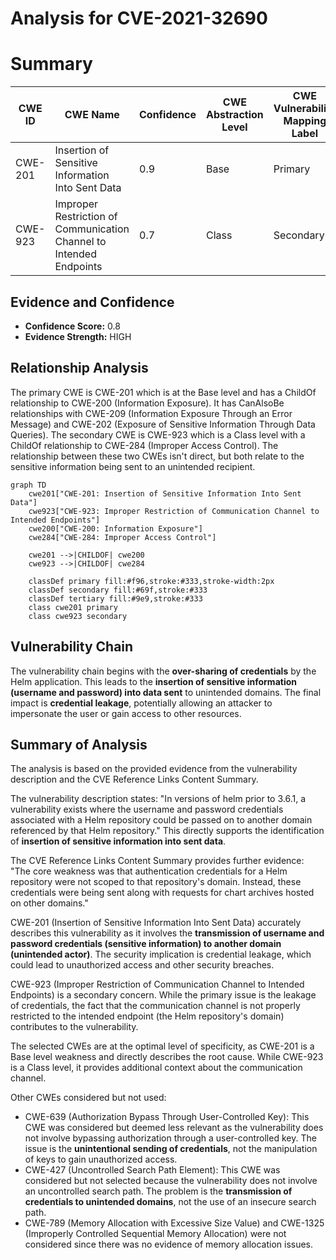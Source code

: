 # Analysis for CVE-2021-32690

# Summary
| CWE ID | CWE Name | Confidence | CWE Abstraction Level | CWE Vulnerability Mapping Label | CWE-Vulnerability Mapping Notes |
|---|---|---|---|---|---|
| CWE-201 | Insertion of Sensitive Information Into Sent Data | 0.9 | Base | Primary | Allowed |
| CWE-923 | Improper Restriction of Communication Channel to Intended Endpoints | 0.7 | Class | Secondary | Allowed-with-Review |

## Evidence and Confidence

*   **Confidence Score:** 0.8
*   **Evidence Strength:** HIGH

## Relationship Analysis
The primary CWE is CWE-201 which is at the Base level and has a ChildOf relationship to CWE-200 (Information Exposure). It has CanAlsoBe relationships with CWE-209 (Information Exposure Through an Error Message) and CWE-202 (Exposure of Sensitive Information Through Data Queries). The secondary CWE is CWE-923 which is a Class level with a ChildOf relationship to CWE-284 (Improper Access Control). The relationship between these two CWEs isn't direct, but both relate to the sensitive information being sent to an unintended recipient.

```mermaid
graph TD
    cwe201["CWE-201: Insertion of Sensitive Information Into Sent Data"]
    cwe923["CWE-923: Improper Restriction of Communication Channel to Intended Endpoints"]
    cwe200["CWE-200: Information Exposure"]
    cwe284["CWE-284: Improper Access Control"]

    cwe201 -->|CHILDOF| cwe200
    cwe923 -->|CHILDOF| cwe284

    classDef primary fill:#f96,stroke:#333,stroke-width:2px
    classDef secondary fill:#69f,stroke:#333
    classDef tertiary fill:#9e9,stroke:#333
    class cwe201 primary
    class cwe923 secondary
```

## Vulnerability Chain
The vulnerability chain begins with the **over-sharing of credentials** by the Helm application. This leads to the **insertion of sensitive information (username and password) into data sent** to unintended domains. The final impact is **credential leakage**, potentially allowing an attacker to impersonate the user or gain access to other resources.

## Summary of Analysis
The analysis is based on the provided evidence from the vulnerability description and the CVE Reference Links Content Summary.

The vulnerability description states: "In versions of helm prior to 3.6.1, a vulnerability exists where the username and password credentials associated with a Helm repository could be passed on to another domain referenced by that Helm repository." This directly supports the identification of **insertion of sensitive information into sent data**.

The CVE Reference Links Content Summary provides further evidence: "The core weakness was that authentication credentials for a Helm repository were not scoped to that repository's domain. Instead, these credentials were being sent along with requests for chart archives hosted on other domains."

CWE-201 (Insertion of Sensitive Information Into Sent Data) accurately describes this vulnerability as it involves the **transmission of username and password credentials (sensitive information) to another domain (unintended actor)**. The security implication is credential leakage, which could lead to unauthorized access and other security breaches.

CWE-923 (Improper Restriction of Communication Channel to Intended Endpoints) is a secondary concern. While the primary issue is the leakage of credentials, the fact that the communication channel is not properly restricted to the intended endpoint (the Helm repository's domain) contributes to the vulnerability.

The selected CWEs are at the optimal level of specificity, as CWE-201 is a Base level weakness and directly describes the root cause. While CWE-923 is a Class level, it provides additional context about the communication channel.

Other CWEs considered but not used:

*   CWE-639 (Authorization Bypass Through User-Controlled Key): This CWE was considered but deemed less relevant as the vulnerability does not involve bypassing authorization through a user-controlled key. The issue is the **unintentional sending of credentials**, not the manipulation of keys to gain unauthorized access.
*   CWE-427 (Uncontrolled Search Path Element): This CWE was considered but not selected because the vulnerability does not involve an uncontrolled search path. The problem is the **transmission of credentials to unintended domains**, not the use of an insecure search path.
*   CWE-789 (Memory Allocation with Excessive Size Value) and CWE-1325 (Improperly Controlled Sequential Memory Allocation) were not considered since there was no evidence of memory allocation issues.